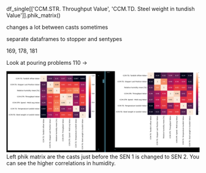 df_single[['CCM.STR. Throughput Value', 'CCM.TD. Steel weight in tundish Value']].phik_matrix()

changes a lot between casts sometimes



separate dataframes to stopper and sentypes


169, 178, 181

Look at pouring problems 110 ->


![alt text](image.png)
Left phik matrix are the casts just before the SEN 1 is changed to SEN 2. You can see the higher correlations in humidity. 